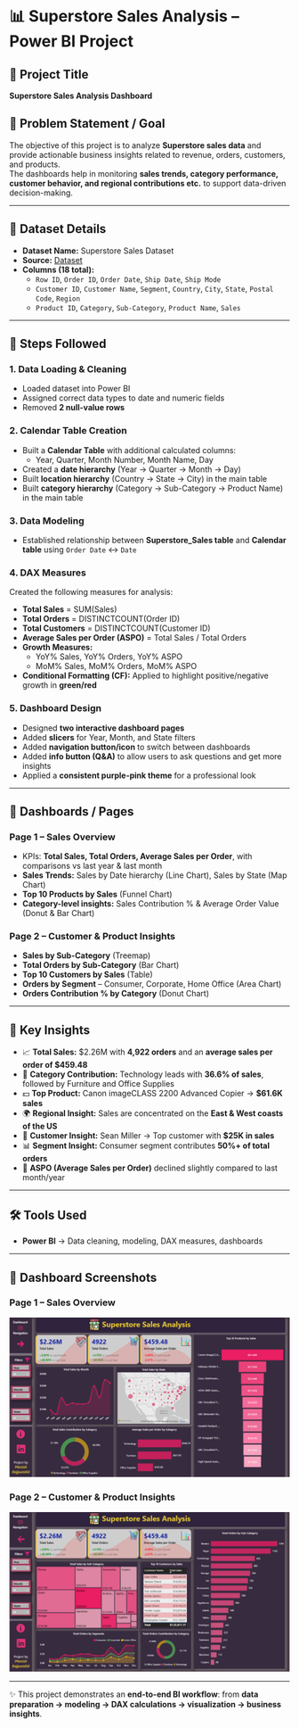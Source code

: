 # 📊 Superstore Sales Analysis – Power BI Project  

## 📝 Project Title  
**Superstore Sales Analysis Dashboard**  

## 🎯 Problem Statement / Goal  
The objective of this project is to analyze **Superstore sales data** and provide actionable business insights related to revenue, orders, customers, and products.  
The dashboards help in monitoring **sales trends, category performance, customer behavior, and regional contributions etc.** to support data-driven decision-making.  

---

## 📂 Dataset Details  
- **Dataset Name:** Superstore Sales Dataset  
- **Source:** [Dataset](https://github.com/manishrajpurohit1108/Power-BI-Project/blob/main/superstore_sales.csv)  
- **Columns (18 total):**  
  - `Row ID`, `Order ID`, `Order Date`, `Ship Date`, `Ship Mode`  
  - `Customer ID`, `Customer Name`, `Segment`, `Country`, `City`, `State`, `Postal Code`, `Region`  
  - `Product ID`, `Category`, `Sub-Category`, `Product Name`, `Sales`  

---

## 🔄 Steps Followed  

### 1. Data Loading & Cleaning  
- Loaded dataset into Power BI  
- Assigned correct data types to date and numeric fields  
- Removed **2 null-value rows**  

### 2. Calendar Table Creation  
- Built a **Calendar Table** with additional calculated columns:  
  - Year, Quarter, Month Number, Month Name, Day  
- Created a **date hierarchy** (Year → Quarter → Month → Day)  
- Built **location hierarchy** (Country → State → City) in the main table  
- Built **category hierarchy** (Category → Sub-Category → Product Name) in the main table  

### 3. Data Modeling  
- Established relationship between **Superstore_Sales table** and **Calendar table** using `Order Date` ↔ `Date`  

### 4. DAX Measures  
Created the following measures for analysis:  
- **Total Sales** = SUM(Sales)  
- **Total Orders** = DISTINCTCOUNT(Order ID)  
- **Total Customers** = DISTINCTCOUNT(Customer ID)  
- **Average Sales per Order (ASPO)** = Total Sales / Total Orders  
- **Growth Measures:**  
  - YoY% Sales, YoY% Orders, YoY% ASPO  
  - MoM% Sales, MoM% Orders, MoM% ASPO  
- **Conditional Formatting (CF):** Applied to highlight positive/negative growth in **green/red**  

### 5. Dashboard Design  
- Designed **two interactive dashboard pages**  
- Added **slicers** for Year, Month, and State filters  
- Added **navigation button/icon** to switch between dashboards  
- Added **info button (Q&A)** to allow users to ask questions and get more insights  
- Applied a **consistent purple-pink theme** for a professional look  

---

## 📑 Dashboards / Pages  

### **Page 1 – Sales Overview**  
- KPIs: **Total Sales, Total Orders, Average Sales per Order**, with comparisons vs last year & last month  
- **Sales Trends:** Sales by Date hierarchy (Line Chart), Sales by State (Map Chart)  
- **Top 10 Products by Sales** (Funnel Chart)  
- **Category-level insights:** Sales Contribution % & Average Order Value (Donut & Bar Chart)  

### **Page 2 – Customer & Product Insights**  
- **Sales by Sub-Category** (Treemap)  
- **Total Orders by Sub-Category** (Bar Chart)  
- **Top 10 Customers by Sales** (Table)  
- **Orders by Segment** – Consumer, Corporate, Home Office (Area Chart)  
- **Orders Contribution % by Category** (Donut Chart)  

---

## 🔑 Key Insights  
- 📈 **Total Sales:** $2.26M with **4,922 orders** and an **average sales per order of $459.48**  
- 🛒 **Category Contribution:** Technology leads with **36.6% of sales**, followed by Furniture and Office Supplies  
- 💵 **Top Product:** Canon imageCLASS 2200 Advanced Copier → **$61.6K sales**  
- 🌍 **Regional Insight:** Sales are concentrated on the **East & West coasts of the US**  
- 👥 **Customer Insight:** Sean Miller → Top customer with **$25K in sales**  
- 📊 **Segment Insight:** Consumer segment contributes **50%+ of total orders**  
- 🔻 **ASPO (Average Sales per Order)** declined slightly compared to last month/year  

---

## 🛠️ Tools Used  
- **Power BI** → Data cleaning, modeling, DAX measures, dashboards  

---

## 📸 Dashboard Screenshots  
### Page 1 – Sales Overview  
![Dashboard Page 1](Dashboard%20Page%201.png)  

### Page 2 – Customer & Product Insights  
![Dashboard Page 2](Dashboard%20page%202.png)  

---

✨ This project demonstrates an **end-to-end BI workflow**: from **data preparation → modeling → DAX calculations → visualization → business insights**.  
